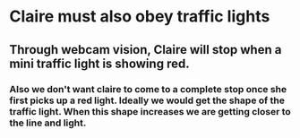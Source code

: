 # Claire must also obey traffic lights

## Through webcam vision, Claire will stop when a mini traffic light is showing red. 

### Also we don't want claire to come to a complete stop once she first picks up a red light. Ideally we would get the shape of the traffic light. When this shape increases we are getting closer to the line and light.
